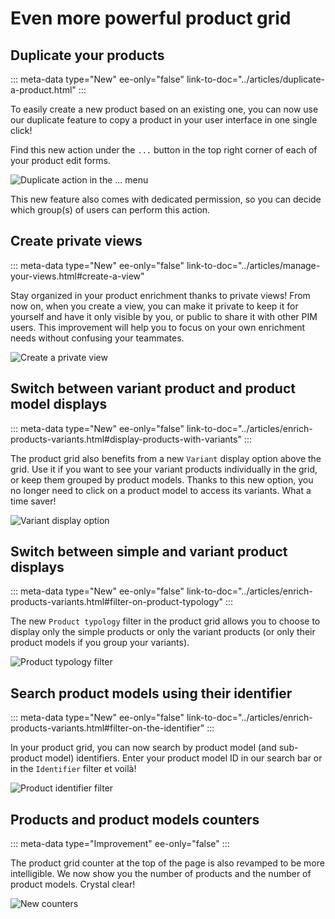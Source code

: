 # Even more powerful product grid

## Duplicate your products
::: meta-data type="New" ee-only="false" link-to-doc="../articles/duplicate-a-product.html"
:::

To easily create a new product based on an existing one, you can now use our duplicate feature to copy a product in your user interface in one single click!

Find this new action under the `...` button in the top right corner of each of your product edit forms.

![Duplicate action in the `...` menu](../img/duplicate-action.png)

This new feature also comes with dedicated permission, so you can decide which group(s) of users can perform this action.

## Create private views
::: meta-data type="New" ee-only="false" link-to-doc="../articles/manage-your-views.html#create-a-view"

Stay organized in your product enrichment thanks to private views! From now on, when you create a view, you can make it private to keep it for yourself and have it only visible by you, or public to share it with other PIM users. This improvement will help you to focus on your own enrichment needs without confusing your teammates. 

![Create a private view](../img/private-view.png)

## Switch between variant product and product model displays
::: meta-data type="New" ee-only="false" link-to-doc="../articles/enrich-products-variants.html#display-products-with-variants"
:::

The product grid also benefits from a new `Variant` display option above the grid. Use it if you want to see your variant products individually in the grid, or keep them grouped by product models. Thanks to this new option, you no longer need to click on a product model to access its variants. What a time saver!

![Variant display option](../img/variant-product-display-option.png)

## Switch between simple and variant product displays
::: meta-data type="New" ee-only="false" link-to-doc="../articles/enrich-products-variants.html#filter-on-product-typology"
:::

The new `Product typology` filter in the product grid allows you to choose to display only the simple products or only the variant products (or only their product models if you group your variants).

![Product typology filter](../img/product-typology-filter.png)

## Search product models using their identifier
::: meta-data type="New" ee-only="false" link-to-doc="../articles/enrich-products-variants.html#filter-on-the-identifier"
:::

In your product grid, you can now search by product model (and sub-product model) identifiers. Enter your product model ID in our search bar or in the `Identifier` filter et voilà!

![Product identifier filter](../img/product-identifier-filter.png)

## Products and product models counters
::: meta-data type="Improvement" ee-only="false"
:::

The product grid counter at the top of the page is also revamped to be more intelligible. We now show you the number of products and the number of product models. Crystal clear!

![New counters](../img/products-and-product-models-counters.png)
